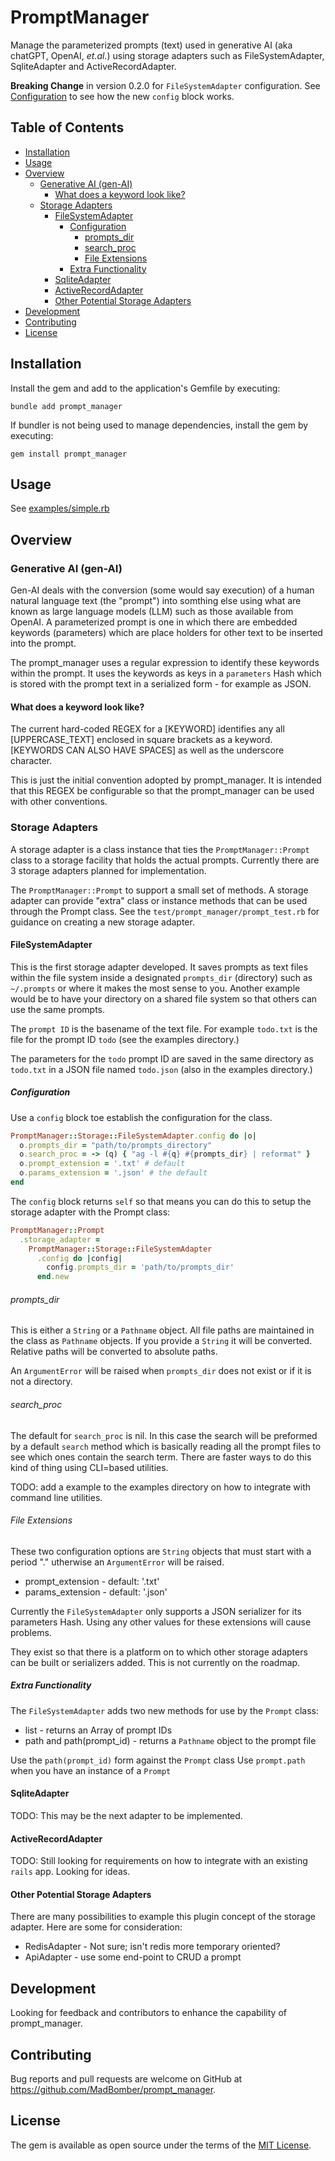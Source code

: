 # PromptManager

Manage the parameterized prompts (text) used in generative AI (aka chatGPT, OpenAI, _et.al._) using storage adapters such as FileSystemAdapter, SqliteAdapter and ActiveRecordAdapter.

**Breaking Change** in version 0.2.0 for `FileSystemAdapter` configuration. See [Configuration](#configuration) to see how the new `config` block works.

<!-- Tocer[start]: Auto-generated, don't remove. -->

## Table of Contents

  - [Installation](#installation)
  - [Usage](#usage)
  - [Overview](#overview)
    - [Generative AI (gen-AI)](#generative-ai-gen-ai)
      - [What does a keyword look like?](#what-does-a-keyword-look-like)
    - [Storage Adapters](#storage-adapters)
      - [FileSystemAdapter](#filesystemadapter)
        - [Configuration](#configuration)
          - [prompts_dir](#prompts_dir)
          - [search_proc](#search_proc)
          - [File Extensions](#file-extensions)
        - [Extra Functionality](#extra-functionality)
      - [SqliteAdapter](#sqliteadapter)
      - [ActiveRecordAdapter](#activerecordadapter)
      - [Other Potential Storage Adapters](#other-potential-storage-adapters)
  - [Development](#development)
  - [Contributing](#contributing)
  - [License](#license)

<!-- Tocer[finish]: Auto-generated, don't remove. -->

## Installation

Install the gem and add to the application's Gemfile by executing:

    bundle add prompt_manager

If bundler is not being used to manage dependencies, install the gem by executing:

    gem install prompt_manager

## Usage

See [examples/simple.rb](examples/simple.rb)

## Overview

### Generative AI (gen-AI)

Gen-AI deals with the conversion (some would say execution) of a human natural language text (the "prompt") into somthing else using what are known as large language models (LLM) such as those available from OpenAI.  A parameterized prompt is one in which there are embedded keywords (parameters) which are place holders for other text to be inserted into the prompt.

The prompt_manager uses a regular expression to identify these keywords within the prompt. It uses the keywords as keys in a `parameters` Hash which is stored with the prompt text in a serialized form - for example as JSON.

#### What does a keyword look like?

The current hard-coded REGEX for a [KEYWORD] identifies any all [UPPERCASE_TEXT] enclosed in square brackets as a keyword. [KEYWORDS CAN ALSO HAVE SPACES] as well as the underscore character.

This is just the initial convention adopted by prompt_manager. It is intended that this REGEX be configurable so that the prompt_manager can be used with other conventions.

### Storage Adapters

A storage adapter is a class instance that ties the `PromptManager::Prompt` class to a storage facility that holds the actual prompts. Currently there are 3 storage adapters planned for implementation.

The `PromptManager::Prompt` to support a small set of methods.  A storage adapter can provide "extra" class or instance methods that can be used through the Prompt class.  See the `test/prompt_manager/prompt_test.rb` for guidance on creating a new storage adapter.

#### FileSystemAdapter

This is the first storage adapter developed. It saves prompts as text files within the file system inside a designated `prompts_dir` (directory) such as `~/.prompts` or where it makes the most sense to you.  Another example would be to have your directory on a shared file system so that others can use the same prompts.

The `prompt ID` is the basename of the text file. For example `todo.txt` is the file for the prompt ID `todo` (see the examples directory.)

The parameters for the `todo` prompt ID are saved in the same directory as `todo.txt` in a JSON file named `todo.json` (also in the examples directory.)

##### Configuration

Use a `config` block toe establish the configuration for the class.

```ruby
PromptManager::Storage::FileSystemAdapter.config do |o|
  o.prompts_dir = "path/to/prompts_directory" 
  o.search_proc = -> (q) { "ag -l #{q} #{prompts_dir} | reformat" } 
  o.prompt_extension = '.txt' # default
  o.params_extension = '.json' # the default
end
```

The `config` block returns `self` so that means you can do this to setup the storage adapter with the Prompt class:

```ruby
PromptManager::Prompt
  .storage_adapter = 
    PromptManager::Storage::FileSystemAdapter
      .config do |config|
        config.prompts_dir = 'path/to/prompts_dir'
      end.new
```

###### prompts_dir

This is either a `String` or a `Pathname` object.  All file paths are maintained in the class as `Pathname` objects.  If you provide a `String` it will be converted.  Relative paths will be converted to absolute paths.

An `ArgumentError` will be raised when `prompts_dir` does not exist or if it is not a directory.

###### search_proc

The default for `search_proc` is nil.  In this case the search will be preformed by a default `search` method which is basically reading all the prompt files to see which ones contain the search term.  There are faster ways to do this kind of thing using CLI=based utilities.

TODO: add a example to the examples directory on how to integrate with command line utilities.

###### File Extensions

These two configuration options are `String` objects that must start with a period "." utherwise an `ArgumentError` will be raised.

* prompt_extension - default: '.txt'
* params_extension - default: '.json'

Currently the `FileSystemAdapter` only supports a JSON serializer for its parameters Hash.  Using any other values for these extensions will cause problems.

They exist so that there is a platform on to which other storage adapters can be built or serializers added.  This is not currently on the roadmap.

##### Extra Functionality

The `FileSystemAdapter` adds two new methods for use by the `Prompt` class:
* list - returns an Array of prompt IDs
* path and path(prompt_id) - returns a `Pathname` object to the prompt file

Use the `path(prompt_id)` form against the `Prompt` class
Use `prompt.path` when you have an instance of a `Prompt`

#### SqliteAdapter

TODO: This may be the next adapter to be implemented.

#### ActiveRecordAdapter

TODO: Still looking for requirements on how to integrate with an existing `rails` app.  Looking for ideas.

#### Other Potential Storage Adapters

There are many possibilities to example this plugin concept of the storage adapter.  Here are some for consideration:

* RedisAdapter - Not sure; isn't redis more temporary oriented?
* ApiAdapter - use some end-point to CRUD a prompt

## Development

Looking for feedback and contributors to enhance the capability of prompt_manager.

## Contributing

Bug reports and pull requests are welcome on GitHub at https://github.com/MadBomber/prompt_manager.

## License

The gem is available as open source under the terms of the [MIT License](https://opensource.org/licenses/MIT).
